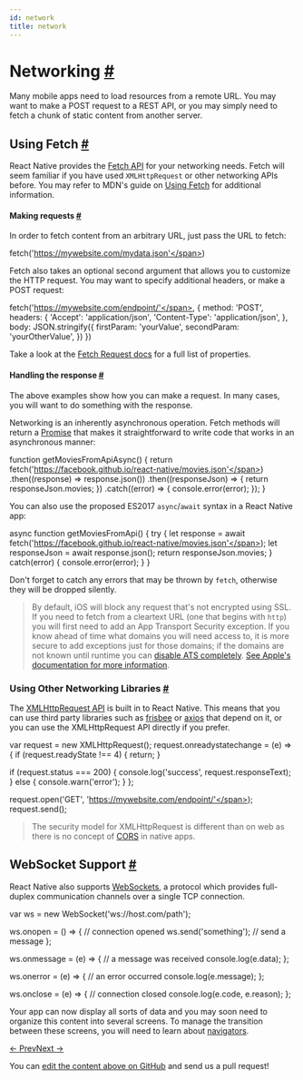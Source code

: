 ```yaml
---
id: network
title: network
---
```

<a id="content"></a><h1><a class="anchor" name="networking"></a>Networking <a class="hash-link" href="docs/network.html#networking">#</a></h1><div><p>Many mobile apps need to load resources from a remote URL. You may want to make a POST request to a REST API, or you may simply need to fetch a chunk of static content from another server.</p><h2><a class="anchor" name="using-fetch"></a>Using Fetch <a class="hash-link" href="docs/network.html#using-fetch">#</a></h2><p>React Native provides the <a href="https://developer.mozilla.org/en-US/docs/Web/API/Fetch_API" target="_blank">Fetch API</a> for your networking needs. Fetch will seem familiar if you have used <code>XMLHttpRequest</code> or other networking APIs before. You may refer to MDN's guide on <a href="https://developer.mozilla.org/en-US/docs/Web/API/Fetch_API/Using_Fetch" target="_blank">Using Fetch</a> for additional information.</p><h4><a class="anchor" name="making-requests"></a>Making requests <a class="hash-link" href="docs/network.html#making-requests">#</a></h4><p>In order to fetch content from an arbitrary URL, just pass the URL to fetch:</p><div class="prism language-javascript"><span class="token function">fetch<span class="token punctuation">(</span></span><span class="token string">'https://mywebsite.com/mydata.json'</span><span class="token punctuation">)</span></div><p>Fetch also takes an optional second argument that allows you to customize the HTTP request. You may want to specify additional headers, or make a POST request:</p><div class="prism language-javascript"><span class="token function">fetch<span class="token punctuation">(</span></span><span class="token string">'https://mywebsite.com/endpoint/'</span><span class="token punctuation">,</span> <span class="token punctuation">{</span>
  method<span class="token punctuation">:</span> <span class="token string">'POST'</span><span class="token punctuation">,</span>
  headers<span class="token punctuation">:</span> <span class="token punctuation">{</span>
    <span class="token string">'Accept'</span><span class="token punctuation">:</span> <span class="token string">'application/json'</span><span class="token punctuation">,</span>
    <span class="token string">'Content-Type'</span><span class="token punctuation">:</span> <span class="token string">'application/json'</span><span class="token punctuation">,</span>
  <span class="token punctuation">}</span><span class="token punctuation">,</span>
  body<span class="token punctuation">:</span> JSON<span class="token punctuation">.</span><span class="token function">stringify<span class="token punctuation">(</span></span><span class="token punctuation">{</span>
    firstParam<span class="token punctuation">:</span> <span class="token string">'yourValue'</span><span class="token punctuation">,</span>
    secondParam<span class="token punctuation">:</span> <span class="token string">'yourOtherValue'</span><span class="token punctuation">,</span>
  <span class="token punctuation">}</span><span class="token punctuation">)</span>
<span class="token punctuation">}</span><span class="token punctuation">)</span></div><p>Take a look at the <a href="https://developer.mozilla.org/en-US/docs/Web/API/Request" target="_blank">Fetch Request docs</a> for a full list of properties.</p><h4><a class="anchor" name="handling-the-response"></a>Handling the response <a class="hash-link" href="docs/network.html#handling-the-response">#</a></h4><p>The above examples show how you can make a request. In many cases, you will want to do something with the response.</p><p>Networking is an inherently asynchronous operation. Fetch methods will return a  <a href="https://developer.mozilla.org/en-US/docs/Web/JavaScript/Reference/Global_Objects/Promise" target="_blank">Promise</a> that makes it straightforward to write code that works in an asynchronous manner:</p><div class="prism language-javascript">  <span class="token keyword">function</span> <span class="token function">getMoviesFromApiAsync<span class="token punctuation">(</span></span><span class="token punctuation">)</span> <span class="token punctuation">{</span>
    <span class="token keyword">return</span> <span class="token function">fetch<span class="token punctuation">(</span></span><span class="token string">'https://facebook.github.io/react-native/movies.json'</span><span class="token punctuation">)</span>
      <span class="token punctuation">.</span><span class="token function">then<span class="token punctuation">(</span></span><span class="token punctuation">(</span>response<span class="token punctuation">)</span> <span class="token operator">=</span><span class="token operator">&gt;</span> response<span class="token punctuation">.</span><span class="token function">json<span class="token punctuation">(</span></span><span class="token punctuation">)</span><span class="token punctuation">)</span>
      <span class="token punctuation">.</span><span class="token function">then<span class="token punctuation">(</span></span><span class="token punctuation">(</span>responseJson<span class="token punctuation">)</span> <span class="token operator">=</span><span class="token operator">&gt;</span> <span class="token punctuation">{</span>
        <span class="token keyword">return</span> responseJson<span class="token punctuation">.</span>movies<span class="token punctuation">;</span>
      <span class="token punctuation">}</span><span class="token punctuation">)</span>
      <span class="token punctuation">.</span><span class="token keyword">catch</span><span class="token punctuation">(</span><span class="token punctuation">(</span>error<span class="token punctuation">)</span> <span class="token operator">=</span><span class="token operator">&gt;</span> <span class="token punctuation">{</span>
        console<span class="token punctuation">.</span><span class="token function">error<span class="token punctuation">(</span></span>error<span class="token punctuation">)</span><span class="token punctuation">;</span>
      <span class="token punctuation">}</span><span class="token punctuation">)</span><span class="token punctuation">;</span>
  <span class="token punctuation">}</span></div><p>You can also use the proposed ES2017 <code>async</code>/<code>await</code> syntax in a React Native app:</p><div class="prism language-javascript">  async <span class="token keyword">function</span> <span class="token function">getMoviesFromApi<span class="token punctuation">(</span></span><span class="token punctuation">)</span> <span class="token punctuation">{</span>
    <span class="token keyword">try</span> <span class="token punctuation">{</span>
      <span class="token keyword">let</span> response <span class="token operator">=</span> await <span class="token function">fetch<span class="token punctuation">(</span></span><span class="token string">'https://facebook.github.io/react-native/movies.json'</span><span class="token punctuation">)</span><span class="token punctuation">;</span>
      <span class="token keyword">let</span> responseJson <span class="token operator">=</span> await response<span class="token punctuation">.</span><span class="token function">json<span class="token punctuation">(</span></span><span class="token punctuation">)</span><span class="token punctuation">;</span>
      <span class="token keyword">return</span> responseJson<span class="token punctuation">.</span>movies<span class="token punctuation">;</span>
    <span class="token punctuation">}</span> <span class="token keyword">catch</span><span class="token punctuation">(</span>error<span class="token punctuation">)</span> <span class="token punctuation">{</span>
      console<span class="token punctuation">.</span><span class="token function">error<span class="token punctuation">(</span></span>error<span class="token punctuation">)</span><span class="token punctuation">;</span>
    <span class="token punctuation">}</span>
  <span class="token punctuation">}</span></div><p>Don't forget to catch any errors that may be thrown by <code>fetch</code>, otherwise they will be dropped silently.</p><blockquote><p>By default, iOS will block any request that's not encrypted using SSL. If you need to fetch from a cleartext URL (one that begins with <code>http</code>) you will first need to add an App Transport Security exception. If you know ahead of time what domains you will need access to, it is more secure to add exceptions just for those domains; if the domains are not known until runtime you can <a href="/react-native/docs/integration-with-existing-apps.html#app-transport-security" target="">disable ATS completely</a>. <a href="https://developer.apple.com/library/ios/documentation/General/Reference/InfoPlistKeyReference/Articles/CocoaKeys.html#//apple_ref/doc/uid/TP40009251-SW33" target="_blank">See Apple's documentation for more information</a>.</p></blockquote><h3><a class="anchor" name="using-other-networking-libraries"></a>Using Other Networking Libraries <a class="hash-link" href="docs/network.html#using-other-networking-libraries">#</a></h3><p>The <a href="https://developer.mozilla.org/en-US/docs/Web/API/XMLHttpRequest" target="_blank">XMLHttpRequest API</a> is built in to React Native. This means that you can use third party libraries such as <a href="https://github.com/niftylettuce/frisbee" target="_blank">frisbee</a> or <a href="https://github.com/mzabriskie/axios" target="_blank">axios</a> that depend on it, or you can use the XMLHttpRequest API directly if you prefer.</p><div class="prism language-javascript"><span class="token keyword">var</span> request <span class="token operator">=</span> <span class="token keyword">new</span> <span class="token class-name">XMLHttpRequest</span><span class="token punctuation">(</span><span class="token punctuation">)</span><span class="token punctuation">;</span>
request<span class="token punctuation">.</span>onreadystatechange <span class="token operator">=</span> <span class="token punctuation">(</span>e<span class="token punctuation">)</span> <span class="token operator">=</span><span class="token operator">&gt;</span> <span class="token punctuation">{</span>
  <span class="token keyword">if</span> <span class="token punctuation">(</span>request<span class="token punctuation">.</span>readyState <span class="token operator">!</span><span class="token operator">==</span> <span class="token number">4</span><span class="token punctuation">)</span> <span class="token punctuation">{</span>
    <span class="token keyword">return</span><span class="token punctuation">;</span>
  <span class="token punctuation">}</span>

  <span class="token keyword">if</span> <span class="token punctuation">(</span>request<span class="token punctuation">.</span>status <span class="token operator">===</span> <span class="token number">200</span><span class="token punctuation">)</span> <span class="token punctuation">{</span>
    console<span class="token punctuation">.</span><span class="token function">log<span class="token punctuation">(</span></span><span class="token string">'success'</span><span class="token punctuation">,</span> request<span class="token punctuation">.</span>responseText<span class="token punctuation">)</span><span class="token punctuation">;</span>
  <span class="token punctuation">}</span> <span class="token keyword">else</span> <span class="token punctuation">{</span>
    console<span class="token punctuation">.</span><span class="token function">warn<span class="token punctuation">(</span></span><span class="token string">'error'</span><span class="token punctuation">)</span><span class="token punctuation">;</span>
  <span class="token punctuation">}</span>
<span class="token punctuation">}</span><span class="token punctuation">;</span>

request<span class="token punctuation">.</span><span class="token function">open<span class="token punctuation">(</span></span><span class="token string">'GET'</span><span class="token punctuation">,</span> <span class="token string">'https://mywebsite.com/endpoint/'</span><span class="token punctuation">)</span><span class="token punctuation">;</span>
request<span class="token punctuation">.</span><span class="token function">send<span class="token punctuation">(</span></span><span class="token punctuation">)</span><span class="token punctuation">;</span></div><blockquote><p>The security model for XMLHttpRequest is different than on web as there is no concept of <a href="http://en.wikipedia.org/wiki/Cross-origin_resource_sharing" target="_blank">CORS</a> in native apps.</p></blockquote><h2><a class="anchor" name="websocket-support"></a>WebSocket Support <a class="hash-link" href="docs/network.html#websocket-support">#</a></h2><p>React Native also supports <a href="https://developer.mozilla.org/en-US/docs/Web/API/WebSocket" target="_blank">WebSockets</a>, a protocol which provides full-duplex communication channels over a single TCP connection.</p><div class="prism language-javascript"><span class="token keyword">var</span> ws <span class="token operator">=</span> <span class="token keyword">new</span> <span class="token class-name">WebSocket</span><span class="token punctuation">(</span><span class="token string">'ws://host.com/path'</span><span class="token punctuation">)</span><span class="token punctuation">;</span>

ws<span class="token punctuation">.</span>onopen <span class="token operator">=</span> <span class="token punctuation">(</span><span class="token punctuation">)</span> <span class="token operator">=</span><span class="token operator">&gt;</span> <span class="token punctuation">{</span>
 <span class="token comment" spellcheck="true"> // connection opened
</span>
  ws<span class="token punctuation">.</span><span class="token function">send<span class="token punctuation">(</span></span><span class="token string">'something'</span><span class="token punctuation">)</span><span class="token punctuation">;</span><span class="token comment" spellcheck="true"> // send a message
</span><span class="token punctuation">}</span><span class="token punctuation">;</span>

ws<span class="token punctuation">.</span>onmessage <span class="token operator">=</span> <span class="token punctuation">(</span>e<span class="token punctuation">)</span> <span class="token operator">=</span><span class="token operator">&gt;</span> <span class="token punctuation">{</span>
 <span class="token comment" spellcheck="true"> // a message was received
</span>  console<span class="token punctuation">.</span><span class="token function">log<span class="token punctuation">(</span></span>e<span class="token punctuation">.</span>data<span class="token punctuation">)</span><span class="token punctuation">;</span>
<span class="token punctuation">}</span><span class="token punctuation">;</span>

ws<span class="token punctuation">.</span>onerror <span class="token operator">=</span> <span class="token punctuation">(</span>e<span class="token punctuation">)</span> <span class="token operator">=</span><span class="token operator">&gt;</span> <span class="token punctuation">{</span>
 <span class="token comment" spellcheck="true"> // an error occurred
</span>  console<span class="token punctuation">.</span><span class="token function">log<span class="token punctuation">(</span></span>e<span class="token punctuation">.</span>message<span class="token punctuation">)</span><span class="token punctuation">;</span>
<span class="token punctuation">}</span><span class="token punctuation">;</span>

ws<span class="token punctuation">.</span>onclose <span class="token operator">=</span> <span class="token punctuation">(</span>e<span class="token punctuation">)</span> <span class="token operator">=</span><span class="token operator">&gt;</span> <span class="token punctuation">{</span>
 <span class="token comment" spellcheck="true"> // connection closed
</span>  console<span class="token punctuation">.</span><span class="token function">log<span class="token punctuation">(</span></span>e<span class="token punctuation">.</span>code<span class="token punctuation">,</span> e<span class="token punctuation">.</span>reason<span class="token punctuation">)</span><span class="token punctuation">;</span>
<span class="token punctuation">}</span><span class="token punctuation">;</span></div><p>Your app can now display all sorts of data and you may soon need to organize this content into several screens. To manage the transition between these screens, you will need to learn about <a href="/react-native/docs/using-navigators.html" target="">navigators</a>.</p></div><div class="docs-prevnext"><a class="docs-prev" href="docs/using-a-listview.html#content">← Prev</a><a class="docs-next" href="docs/using-navigators.html#content">Next →</a></div><p class="edit-page-block">You can <a target="_blank" href="https://github.com/facebook/react-native/blob/master/docs/Networking.md">edit the content above on GitHub</a> and send us a pull request!</p>